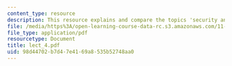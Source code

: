 ```yaml
---
content_type: resource
description: This resource explains and compare the topics 'security and liberty'.
file: /media/https%3A/open-learning-course-data-rc.s3.amazonaws.com/11-007-resolving-public-disputes-spring-2005/98d44702b7d47e4169a8535b52748aa0_lect_4.pdf
file_type: application/pdf
resourcetype: Document
title: lect_4.pdf
uid: 98d44702-b7d4-7e41-69a8-535b52748aa0
---
```

